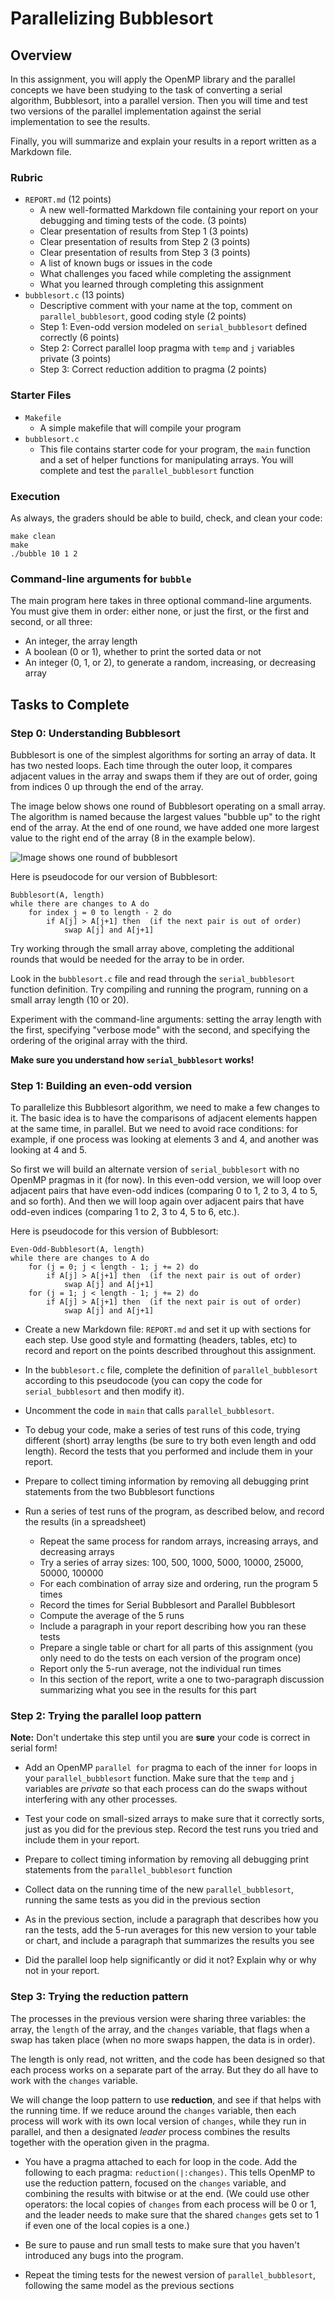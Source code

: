 # Parallelizing Bubblesort

## Overview

In this assignment, you will apply the OpenMP library and the parallel concepts we
have been studying to the task of converting a serial algorithm, Bubblesort, into
a parallel version. Then you will time and test two versions of the parallel implementation
against the serial implementation to see the results.

Finally, you will summarize and explain your results in a report written as a Markdown file.


### Rubric

* `REPORT.md` (12 points)
    - A new well-formatted Markdown file containing your report on your debugging and timing tests
    of the code. (3 points)
    - Clear presentation of results from Step 1 (3 points)
    - Clear presentation of results from Step 2 (3 points)
    - Clear presentation of results from Step 3 (3 points)
    - A list of known bugs or issues in the code
    - What challenges you faced while completing the assignment
    - What you learned through completing this assignment
* `bubblesort.c` (13 points)
   - Descriptive comment with your name at the top, comment on `parallel_bubblesort`,
   good coding style (2 points)
   - Step 1: Even-odd version modeled on `serial_bubblesort` defined correctly (6 points)
   - Step 2: Correct parallel loop pragma with `temp` and `j` variables private (3 points)
   - Step 3: Correct reduction addition to pragma (2 points)


### Starter Files

* `Makefile`
    - A simple makefile that will compile your program
* `bubblesort.c`
    - This file contains starter code for your program, the `main`
    function and a set of helper functions for manipulating arrays. 
    You will complete and test the `parallel_bubblesort` function


### Execution

As always, the graders should be able to build, check, and clean your code:

```
make clean
make
./bubble 10 1 2
```

### Command-line arguments for `bubble`

The main program here takes in three optional command-line arguments. You must
give them in order: either none, or just the first, or the first and second, or all
three:
* An integer, the array length
* A boolean (0 or 1), whether to print the sorted data or not
* An integer (0, 1, or 2), to generate a random, increasing, or decreasing array
    
## Tasks to Complete

### Step 0: Understanding Bubblesort

Bubblesort is one of the simplest algorithms for sorting an array of data. It
has two nested loops. Each time through the outer loop, it compares adjacent values
in the array and swaps them if they are out of order, going from indices 0 up through
the end of the array.

The image below shows one round of Bubblesort operating on a small array. The
algorithm is named because the largest values "bubble up" to the right end of the 
array. At the end of one round, we have added one more largest value to the right
end of the array (8 in the example below).

![Image shows one round of bubblesort](bubblesort.drawio.png)

Here is pseudocode for our version of Bubblesort:
```
Bubblesort(A, length)
while there are changes to A do
    for index j = 0 to length - 2 do
        if A[j] > A[j+1] then  (if the next pair is out of order)
            swap A[j] and A[j+1]
```

Try working through the small array above, completing the additional rounds that
would be needed for the array to be in order.

Look in the `bubblesort.c` file and read through the `serial_bubblesort` function
definition. Try compiling and running the program, running on a small array length
(10 or 20). 

Experiment with the command-line arguments: setting the array length with the first,
specifying "verbose mode" with the second, and specifying the ordering of the
original array with the third.

**Make sure you understand how `serial_bubblesort` works!**

### Step 1: Building an even-odd version

To parallelize this Bubblesort algorithm, we need to make a few changes to it. The
basic idea is to have the comparisons of adjacent elements happen at the same time,
in parallel. But we need to avoid race conditions: for example, if one process
was looking at elements 3 and 4, and another was looking at 4 and 5. 

So first we will build an alternate version of `serial_bubblesort` with no OpenMP
pragmas in it (for now). In this even-odd version, we will loop over adjacent pairs
that have even-odd indices (comparing 0 to 1, 2 to 3, 4 to 5, and so forth). And
then we will loop again over adjacent pairs that have odd-even indices (comparing
1 to 2, 3 to 4, 5 to 6, etc.).

Here is pseudocode for this version of Bubblesort:
```
Even-Odd-Bubblesort(A, length)
while there are changes to A do
    for (j = 0; j < length - 1; j += 2) do
        if A[j] > A[j+1] then  (if the next pair is out of order)
            swap A[j] and A[j+1]
    for (j = 1; j < length - 1; j += 2) do
        if A[j] > A[j+1] then  (if the next pair is out of order)
            swap A[j] and A[j+1]
```

* Create a new Markdown file: `REPORT.md` and set it up with sections for each
step. Use good style and formatting (headers, tables, etc) to record and report
on the points described throughout this assignment.

* In the `bubblesort.c` file, complete the definition of `parallel_bubblesort` according
to this pseudocode (you can copy the code for `serial_bubblesort` and then modify
it). 

* Uncomment the code in `main` that calls `parallel_bubblesort`.

* To debug your code, make a series of test runs of this code, trying different 
(short) array lengths (be sure to try both even length and odd length). 
Record the tests that you performed and include them in your report.

* Prepare to collect timing information by removing all debugging print statements
from the two Bubblesort functions

* Run a series of test runs of the program, as described below, and record the results
(in a spreadsheet)
    - Repeat the same process for random arrays, increasing arrays, and decreasing arrays
    - Try a series of array sizes: 100, 500, 1000, 5000, 10000, 25000, 50000, 100000
    - For each combination of array size and ordering, run the program 5 times
    - Record the times for Serial Bubblesort and Parallel Bubblesort
    - Compute the average of the 5 runs
    - Include a paragraph in your report describing how you ran these tests
    - Prepare a single table or chart for all parts of this assignment (you only need
            to do the tests on each version of the program once)
    - Report only the 5-run average, not the individual run times
    - In this section of the report, write a one to two-paragraph discussion summarizing what
      you see in the results for this part

### Step 2: Trying the parallel loop pattern

**Note:** Don't undertake this step until you are **sure** your code is correct in
serial form!

* Add an OpenMP `parallel for` pragma to each of the inner `for` loops in your
`parallel_bubblesort` function. Make sure that the `temp` and `j` variables are
_private_ so that each process can do the swaps without interfering with any other processes.

* Test your code on small-sized arrays to make sure that it correctly sorts, just
as you did for the previous step. Record the test runs you tried and include 
them in your report.

* Prepare to collect timing information by removing all debugging print statements
from the `parallel_bubblesort` function

* Collect data on the running time of the new `parallel_bubblesort`, running the same tests
  as you did in the previous section
* As in the previous section, include a paragraph that describes how you ran the tests, add the 5-run averages for this new version to your table or chart, and include a paragraph that summarizes the results you see
* Did the parallel loop help significantly or did it not? Explain why or why not
in your report.

### Step 3: Trying the reduction pattern

The processes in the previous version were sharing three variables: the array,
the `length` of the array, and the `changes` variable, that flags when a swap has taken
place (when no more swaps happen, the data is in order).

The length is only read, not written, and the code has been designed so that each
process works on a separate part of the array. But they do all have to work with the
`changes` variable. 

We will change the loop pattern to use **reduction**, and see if that helps with
the running time. If we reduce around the `changes` variable, then each process
will work with its own local version of `changes`, while they run in parallel, and 
then a designated _leader_ process combines the results together with the operation
given in the pragma.

* You have a pragma attached to each for loop in the code. Add the following to each
pragma: `reduction(|:changes)`. This tells OpenMP to use the reduction pattern,
focused on the `changes` variable, and combining the results with bitwise or at the
end. (We could use other operators: the local copies of `changes` from each 
process will be 0 or 1, and the leader needs to make sure that the shared `changes`
gets set to 1 if even one of the local copies is a one.)

* Be sure to pause and run small tests to make sure that you haven't introduced
any bugs into the program.

* Repeat the timing tests for the newest version of `parallel_bubblesort`, following the same model as the previous sections



